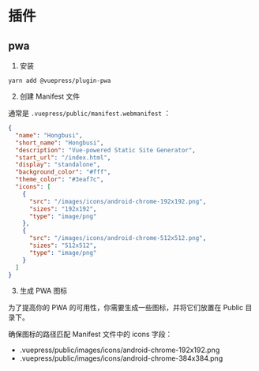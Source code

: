 # 插件

## pwa

1. 安装

``` shell
yarn add @vuepress/plugin-pwa
```

2. 创建 Manifest 文件

通常是 `.vuepress/public/manifest.webmanifest` ：

``` json
{
  "name": "Hongbusi",
  "short_name": "Hongbusi",
  "description": "Vue-powered Static Site Generator",
  "start_url": "/index.html",
  "display": "standalone",
  "background_color": "#fff",
  "theme_color": "#3eaf7c",
  "icons": [
    {
      "src": "/images/icons/android-chrome-192x192.png",
      "sizes": "192x192",
      "type": "image/png"
    },
    {
      "src": "/images/icons/android-chrome-512x512.png",
      "sizes": "512x512",
      "type": "image/png"
    }
  ]
}
```

3. 生成 PWA 图标

为了提高你的 PWA 的可用性，你需要生成一些图标，并将它们放置在 Public 目录下。

确保图标的路径匹配 Manifest 文件中的 icons 字段：

- .vuepress/public/images/icons/android-chrome-192x192.png
- .vuepress/public/images/icons/android-chrome-384x384.png
